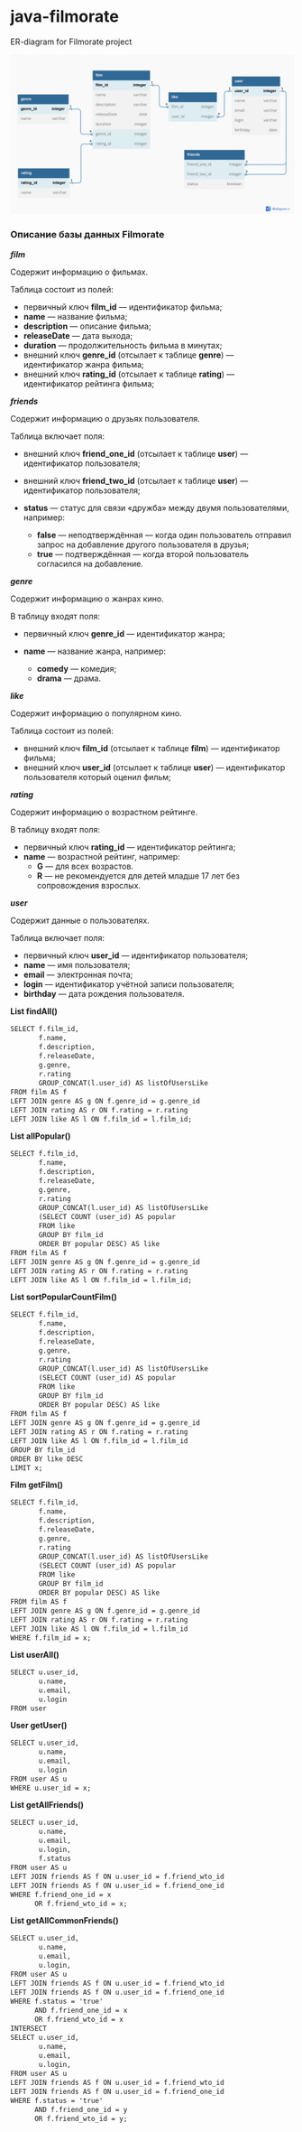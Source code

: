 # java-filmorate
ER-diagram for Filmorate project

![ER-diagram](src/main/resources/filmorate.jpg)

### Описание базы данных Filmorate

***film***

Содержит информацию о фильмах.

Таблица состоит из полей:

* первичный ключ **film_id** — идентификатор фильма;
* **name** — название фильма;
* **description** — описание фильма;
* **releaseDate** — дата выхода;
* **duration** — продолжительность фильма в минутах;
* внешний ключ **genre_id** (отсылает к таблице **genre**) — идентификатор жанра фильма;
* внешний ключ **rating_id** (отсылает к таблице **rating**) — идентификатор рейтинга фильма;

***friends***

Содержит информацию о друзьях пользователя.

Таблица включает поля:

* внешний ключ **friend_one_id** (отсылает к таблице **user**) — идентификатор пользователя;
* внешний ключ **friend_two_id** (отсылает к таблице **user**) — идентификатор пользователя;
* **status** — статус для связи «дружба» между двумя пользователями, например:

    * **false** — неподтверждённая — когда один пользователь отправил запрос на добавление другого пользователя в друзья;
    * **true** — подтверждённая — когда второй пользователь согласился на добавление.

***genre***

Содержит информацию о жанрах кино.

В таблицу входят поля:

* первичный ключ **genre_id** — идентификатор жанра;
* **name** — название жанра, например:

    * **comedy** — комедия;
    * **drama** — драма.

***like***

Содержит информацию о популярном кино.

Таблица состоит из полей:

* внешний ключ **film_id** (отсылает к таблице **film**) — идентификатор фильма;
* внешний ключ **user_id** (отсылает к таблице **user**) — идентификатор пользователя который оценил фильм;

***rating***

Содержит информацию о возрастном рейтинге.

В таблицу входят поля:

* первичный ключ **rating_id** — идентификатор рейтинга;
* **name** — возрастной рейтинг, например:
  * **G** — для всех возрастов.
  * **R** — не рекомендуется для детей младше 17 лет без сопровождения взрослых.

***user***

Содержит данные о пользователях.

Таблица включает поля:

* первичный ключ **user_id** — идентификатор пользователя;
* **name** — имя пользователя;
* **email** — электронная почта;
* **login** — идентификатор учётной записи пользователя;
* **birthday** — дата рождения пользователя.


**List<Film> findAll()**
```
SELECT f.film_id,
       f.name,
       f.description,
       f.releaseDate,
       g.genre,
       r.rating
       GROUP_CONCAT(l.user_id) AS listOfUsersLike
FROM film AS f
LEFT JOIN genre AS g ON f.genre_id = g.genre_id
LEFT JOIN rating AS r ON f.rating = r.rating
LEFT JOIN like AS l ON f.film_id = l.film_id;
```

**List<Film> allPopular()**
```
SELECT f.film_id,
       f.name,
       f.description,
       f.releaseDate,
       g.genre,
       r.rating
       GROUP_CONCAT(l.user_id) AS listOfUsersLike
       (SELECT COUNT (user_id) AS popular
       FROM like
       GROUP BY film_id
       ORDER BY popular DESC) AS like 
FROM film AS f
LEFT JOIN genre AS g ON f.genre_id = g.genre_id
LEFT JOIN rating AS r ON f.rating = r.rating
LEFT JOIN like AS l ON f.film_id = l.film_id;
```

**List<Film> sortPopularCountFilm()**
```
SELECT f.film_id,
       f.name,
       f.description,
       f.releaseDate,
       g.genre,
       r.rating
       GROUP_CONCAT(l.user_id) AS listOfUsersLike
       (SELECT COUNT (user_id) AS popular
       FROM like
       GROUP BY film_id
       ORDER BY popular DESC) AS like 
FROM film AS f
LEFT JOIN genre AS g ON f.genre_id = g.genre_id
LEFT JOIN rating AS r ON f.rating = r.rating
LEFT JOIN like AS l ON f.film_id = l.film_id
GROUP BY film_id
ORDER BY like DESC
LIMIT x;
```

**Film getFilm()**
```
SELECT f.film_id,
       f.name,
       f.description,
       f.releaseDate,
       g.genre,
       r.rating
       GROUP_CONCAT(l.user_id) AS listOfUsersLike
       (SELECT COUNT (user_id) AS popular
       FROM like
       GROUP BY film_id
       ORDER BY popular DESC) AS like 
FROM film AS f
LEFT JOIN genre AS g ON f.genre_id = g.genre_id
LEFT JOIN rating AS r ON f.rating = r.rating
LEFT JOIN like AS l ON f.film_id = l.film_id
WHERE f.film_id = x;
```

**List<User> userAll()**
```
SELECT u.user_id,
       u.name,
       u.email,
       u.login
FROM user 
```

**User getUser()**
```
SELECT u.user_id,
       u.name,
       u.email,
       u.login
FROM user AS u
WHERE u.user_id = x;
```

**List<User> getAllFriends()**
```
SELECT u.user_id,
       u.name,
       u.email,
       u.login,
       f.status
FROM user AS u
LEFT JOIN friends AS f ON u.user_id = f.friend_wto_id
LEFT JOIN friends AS f ON u.user_id = f.friend_one_id
WHERE f.friend_one_id = x 
      OR f.friend_wto_id = x;
```

**List<User> getAllСommonFriends()**
```
SELECT u.user_id,
       u.name,
       u.email,
       u.login,
FROM user AS u
LEFT JOIN friends AS f ON u.user_id = f.friend_wto_id
LEFT JOIN friends AS f ON u.user_id = f.friend_one_id
WHERE f.status = 'true'
      AND f.friend_one_id = x 
      OR f.friend_wto_id = x
INTERSECT    
SELECT u.user_id,
       u.name,
       u.email,
       u.login,
FROM user AS u
LEFT JOIN friends AS f ON u.user_id = f.friend_wto_id
LEFT JOIN friends AS f ON u.user_id = f.friend_one_id
WHERE f.status = 'true'
      AND f.friend_one_id = y 
      OR f.friend_wto_id = y;
```
